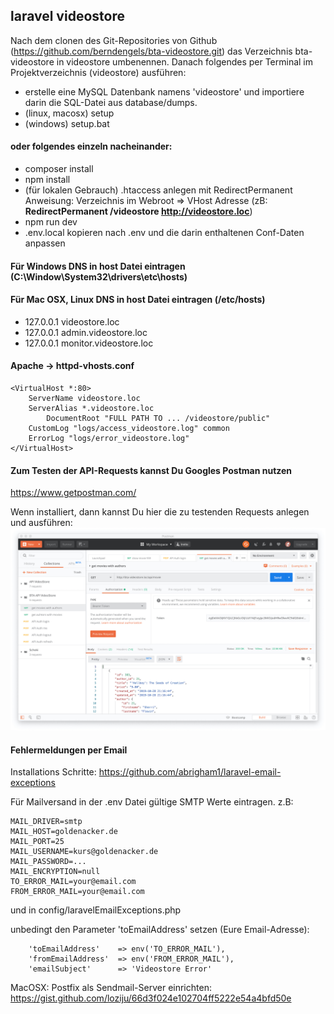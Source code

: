 ## laravel videostore

Nach dem clonen des Git-Repositories von Github (https://github.com/berndengels/bta-videostore.git)
das Verzeichnis bta-videostore in videostore umbenennen. Danach folgendes per Terminal im 
Projektverzeichnis (videostore) ausführen:

- erstelle eine MySQL Datenbank namens 'videostore' und importiere darin die SQL-Datei aus database/dumps.
- (linux, macosx) setup
- (windows) setup.bat

#### oder folgendes einzeln nacheinander:
- composer install
- npm install
- (für lokalen Gebrauch) .htaccess anlegen mit RedirectPermanent Anweisung:
 Verzeichnis im Webroot => VHost Adresse
 (zB: **RedirectPermanent /videostore http://videostore.loc**) 
- npm run dev
- .env.local kopieren nach .env und die darin enthaltenen Conf-Daten anpassen

#### Für Windows DNS in host Datei eintragen (C:\Window\System32\drivers\etc\hosts)
#### Für Mac OSX, Linux DNS in host Datei eintragen (/etc/hosts)
- 127.0.0.1 videostore.loc
- 127.0.0.1 admin.videostore.loc
- 127.0.0.1 monitor.videostore.loc

#### Apache -> httpd-vhosts.conf
```
<VirtualHost *:80>
	ServerName videostore.loc
	ServerAlias *.videostore.loc
        DocumentRoot "FULL PATH TO ... /videostore/public"
	CustomLog "logs/access_videostore.log" common
	ErrorLog "logs/error_videostore.log"
</VirtualHost>
```

#### Zum Testen der API-Requests kannst Du Googles Postman nutzen
https://www.getpostman.com/

Wenn installiert, dann kannst Du hier die zu testenden Requests anlegen und ausführen:
![Postman](https://raw.githubusercontent.com/berndengels/bta-videostore/master/public/assets/postman.jpg)

#### Fehlermeldungen per Email

Installations Schritte:
https://github.com/abrigham1/laravel-email-exceptions

Für Mailversand in der .env Datei gültige SMTP Werte eintragen. z.B:

```
MAIL_DRIVER=smtp
MAIL_HOST=goldenacker.de
MAIL_PORT=25
MAIL_USERNAME=kurs@goldenacker.de
MAIL_PASSWORD=...
MAIL_ENCRYPTION=null
TO_ERROR_MAIL=your@email.com
FROM_ERROR_MAIL=your@email.com
```
und in config/laravelEmailExceptions.php

unbedingt den Parameter 'toEmailAddress' setzen (Eure Email-Adresse):

```
    'toEmailAddress'    => env('TO_ERROR_MAIL'),
    'fromEmailAddress'  => env('FROM_ERROR_MAIL'),
    'emailSubject'      => 'Videostore Error'
```
MacOSX: Postfix als Sendmail-Server einrichten:
https://gist.github.com/loziju/66d3f024e102704ff5222e54a4bfd50e


